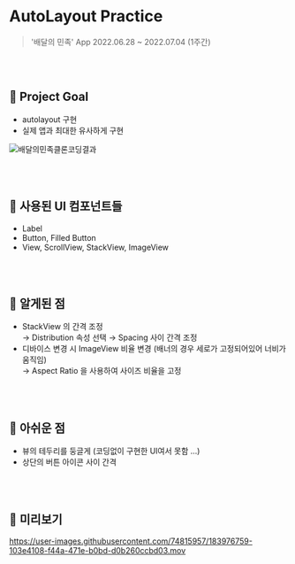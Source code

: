 # AutoLayout Practice
> '배달의 민족' App
> 2022.06.28 ~ 2022.07.04 (1주간)

<br/><br/>

## 📌 Project Goal
- autolayout 구현<br/>
- 실제 앱과 최대한 유사하게 구현 <br/>


![배달의민족클론코딩결과](https://user-images.githubusercontent.com/74815957/177373846-6c56ba21-a84c-4af5-99f3-c185b3479955.png)


<br/><br/>
## 📌 사용된 UI 컴포넌트들
- Label
- Button, Filled Button
- View, ScrollView, StackView, ImageView


<br/><br/>
## 📌 알게된 점
- StackView 의 간격 조정 <br/>
  → Distribution 속성 선택 → Spacing 사이 간격 조정
- 디바이스 변경 시 ImageView 비율 변경 (배너의 경우 세로가 고정되어있어 너비가 움직임) <br/>
  → Aspect Ratio 을 사용하여 사이즈 비율을 고정


<br/><br/>
## 📌 아쉬운 점
- 뷰의 테두리를 둥글게 (코딩없이 구현한 UI여서 못함 …) <br/>
- 상단의 버튼 아이콘 사이 간격


<br/><br/>
## 📌 미리보기


https://user-images.githubusercontent.com/74815957/183976759-103e4108-f44a-471e-b0bd-d0b260ccbd03.mov





 <br/>
  <br/>
